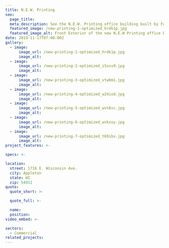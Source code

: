 ```yaml
---
title: N.E.W. Printing
seo:
  page_title:
  meta_description: See the N.E.W. Printing office building built by Fox Structures
  featured_image: /new-printing-1-optimized_hrdk1p.jpg
  featured_image_alt: Front Exterior of the new N.E.W Printing office building
date: 2019-11-17T07:00:00Z
gallery: 
  - image: 
      image_url: /new-printing-1-optimized_hrdk1p.jpg
      image_alt:
  - image: 
      image_url: /new-printing-2-optimized_i5xss9.jpg
      image_alt:
  - image: 
      image_url: /new-printing-3-optimized_vtwbm1.jpg
      image_alt:
  - image: 
      image_url: /new-printing-4-optimized_w24iod.jpg
      image_alt:
  - image: 
      image_url: /new-printing-5-optimized_wvt6sc.jpg
      image_alt:
  - image: 
      image_url: /new-printing-6-optimized_wvksoy.jpg
      image_alt:
  - image: 
      image_url: /new-printing-7-optimized_t69ibx.jpg
      image_alt:
project_features: >-

specs: >-

location:
  street: 1718 E. Wisconsin Ave.
  city: Appleton
  state: WI
  zip: 54911
quote:
  quote_short: >-

  quote_full: >-

  name: 
  position: 
video_embed: >-

sectors:
  - Commercial
related_projects: 
---
```


